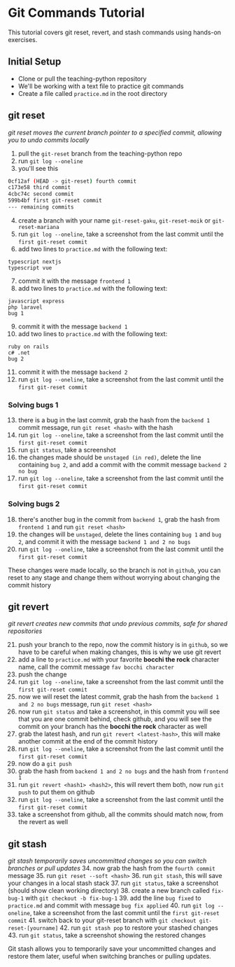 # Git Commands Tutorial

This tutorial covers git reset, revert, and stash commands using hands-on exercises.

## Initial Setup
- Clone or pull the teaching-python repository
- We'll be working with a text file to practice git commands
- Create a file called `practice.md` in the root directory

## git reset
*git reset moves the current branch pointer to a specified commit, allowing you to undo commits locally*

1. pull the `git-reset` branch from the teaching-python repo
2. run `git log --oneline`
3. you'll see this
```bash
0cf12af (HEAD -> git-reset) fourth commit
c173e58 third commit
4cbc74c second commit
599b4bf first git-reset commit
--- remaining commits
```
4. create a branch with your name `git-reset-gaku`, `git-reset-moik` or `git-reset-mariana`
5. run `git log --oneline`, take a screenshot from the last commit until the `first git-reset commit`
6. add two lines to `practice.md` with the following text:
```
typescript nextjs
typescript vue
```
7. commit it with the message `frontend 1`
8. add two lines to `practice.md` with the following text:
```
javascript express
php laravel
bug 1
```
9. commit it with the message `backend 1`
10. add two lines to `practice.md` with the following text:
```
ruby on rails
c# .net
bug 2
```
11. commit it with the message `backend 2`
12. run `git log --oneline`, take a screenshot from the last commit until the `first git-reset commit`

### Solving bugs 1
13. there is a bug in the last commit, grab the hash from the `backend 1` commit message, run `git reset <hash>` with the hash
14. run `git log --oneline`, take a screenshot from the last commit until the `first git-reset commit`
15. run `git status`, take a screenshot
16. the changes made should be `unstaged (in red)`, delete the line containing `bug 2`, and add a commit with the commit message `backend 2 no bug`
17. run `git log --oneline`, take a screenshot from the last commit until the `first git-reset commit`

### Solving bugs 2
18. there's another bug in the commit from `backend 1`, grab the hash from `frontend 1` and run `git reset <hash>` 
19. the changes will be `unstaged`, delete the lines containing `bug 1` and `bug 2`, and commit it with the message `backend 1 and 2 no bugs`
20. run `git log --oneline`, take a screenshot from the last commit until the `first git-reset commit`

These changes were made locally, so the branch is not in `github`, you can reset to any stage and change them without worrying about changing the commit history 

## git revert
*git revert creates new commits that undo previous commits, safe for shared repositories*

21. push your branch to the repo, now the commit history is in `github`, so we have to be careful when making changes, this is why we use git revert
22. add a line to `practice.md` with your favorite **bocchi the rock** character name, call the commit message `fav bocchi character`
23. push the change 
24. run `git log --oneline`, take a screenshot from the last commit until the `first git-reset commit`
25. now we will reset the latest commit, grab the hash from the `backend 1 and 2 no bugs` message, run `git reset <hash>`
26. now run `git status` and take a screenshot, in this commit you will see that you are one commit behind, check github, and you will see the commit on your branch has the **bocchi the rock** character as well
27. grab the latest hash, and run `git revert <latest-hash>`, this will make another commit at the end of the commit history
28. run `git log --oneline`, take a screenshot from the last commit until the `first git-reset commit`
29. now do a `git push`
30. grab the hash from `backend 1 and 2 no bugs` and the hash from `frontend 1` 
31. run `git revert <hash1> <hash2>`, this will revert them both, now run `git push` to put them on github
32. run `git log --oneline`, take a screenshot from the last commit until the `first git-reset commit`
33. take a screenshot from github, all the commits should match now, from the revert as well


## git stash
*git stash temporarily saves uncommitted changes so you can switch branches or pull updates*
34. now grab the hash from the `fourth commit` message
35. run `git reset --soft <hash>`
36. run `git stash`, this will save your changes in a local stash stack
37. run `git status`, take a screenshot (should show clean working directory)
38. create a new branch called `fix-bug-1` with `git checkout -b fix-bug-1`
39. add the line `bug fixed` to `practice.md` and commit with message `bug fix applied`
40. run `git log --oneline`, take a screenshot from the last commit until the `first git-reset commit`
41. switch back to your git-reset branch with `git checkout git-reset-[yourname]`
42. run `git stash pop` to restore your stashed changes
43. run `git status`, take a screenshot showing the restored changes

Git stash allows you to temporarily save your uncommitted changes and restore them later, useful when switching branches or pulling updates.

